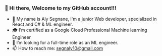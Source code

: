 ### 👋 Hi there, Welcome to my GitHub account!!!

- 👋 My name is Aly Segnane, I'm a junior Web developer, specialized in React and C# & ML engineer.
- 🎓 I’m certified as a Google Cloud Professional Machine learning Engineer
- 🤔 I’m looking for a full-time role as an ML engineer.
- 📫 How to reach me: segnaly10@gmail.com

<!--
**Segnaly-2021/Segnaly-2021** is a ✨ _special_ ✨ repository because its `README.md` (this file) appears on your GitHub profile.

Here are some ideas to get you started:
-->
